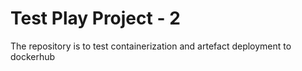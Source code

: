 # Test Play Project - 2

The repository is to test containerization and artefact deployment to dockerhub